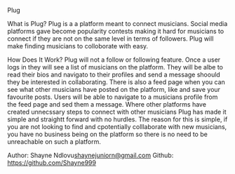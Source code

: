 Plug

What is Plug?
Plug is a a platform meant to connect musicians. Social media platforms gave become popularity contests making it hard for musicians to connect if they are not on the same level in terms of followers. Plug will make finding musicians to colloborate with easy.

How Does It Work?
Plug will not a follow or following feature. Once a user logs in they will see a list of musicians on the platform. They will be albe to read their bios and navigato to their profiles and send a message shoould they be interested in collaborating.
There is also a feed page when you can see what other musicians have posted on the platform, like and save your favourite posts. Users will be able to navigate to a musicians profile from the feed page and sed them a message.
Where other platforms have created unnecssary steps to connect with other musicians Plug has made it simple and straightt forward with no hurdles. The reason for this is simple, if you are not looking to find and cpotentially colllaborate with new musicians, you have no business being on the platform so there is no need to be unreachable on such a platform.

Author: Shayne Ndlovu<shaynejuniorn@gmail.com>
Github: <https://github.com/Shayne999>